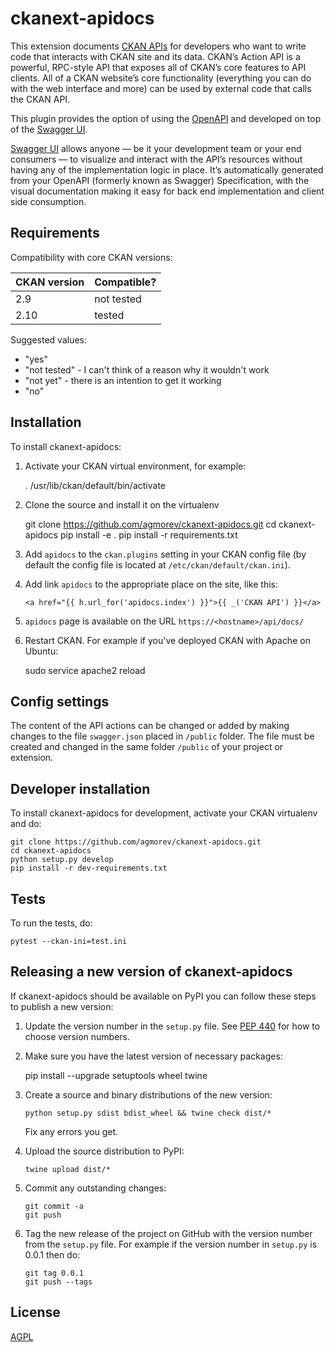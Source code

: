 # ckanext-apidocs

This extension documents [CKAN APIs](https://docs.ckan.org/en/2.10/api/index.html#api-guide) for developers who want to write code that interacts with CKAN site and its data.
CKAN’s Action API is a powerful, RPC-style API that exposes all of CKAN’s core features to API clients. All of a CKAN website’s core functionality (everything you can do with the web interface and more) can be used by external code that calls the CKAN API.

This plugin provides the option of using the [OpenAPI](https://spec.openapis.org/oas/v3.1.0) and developed on top of the [Swagger UI](https://github.com/swagger-api/swagger-ui).

[Swagger UI](https://github.com/swagger-api/swagger-ui) allows anyone — be it your development team or your end consumers — to visualize and interact with the API’s resources without having any of the implementation logic in place. It’s automatically generated from your OpenAPI (formerly known as Swagger) Specification, with the visual documentation making it easy for back end implementation and client side consumption.


## Requirements

Compatibility with core CKAN versions:

| CKAN version    | Compatible?   |
| --------------- | ------------- |
| 2.9             | not tested    |
| 2.10            | tested        |

Suggested values:

* "yes"
* "not tested" - I can't think of a reason why it wouldn't work
* "not yet" - there is an intention to get it working
* "no"


## Installation

To install ckanext-apidocs:

1. Activate your CKAN virtual environment, for example:

     . /usr/lib/ckan/default/bin/activate

2. Clone the source and install it on the virtualenv

    git clone https://github.com/agmorev/ckanext-apidocs.git
    cd ckanext-apidocs
    pip install -e .
	pip install -r requirements.txt

3. Add `apidocs` to the `ckan.plugins` setting in your CKAN
   config file (by default the config file is located at
   `/etc/ckan/default/ckan.ini`).

4. Add link `apidocs` to the appropriate place on the site, like this:

    ```<a href="{{ h.url_for('apidocs.index') }}">{{ _('CKAN API') }}</a>```

5. `apidocs` page is available on the URL `https://<hostname>/api/docs/`

6. Restart CKAN. For example if you've deployed CKAN with Apache on Ubuntu:

     sudo service apache2 reload


## Config settings

The content of the API actions can be changed or added by making changes to the file `swagger.json` placed in `/public` folder. The file must be created and changed in the same folder `/public` of your project or extension.


## Developer installation

To install ckanext-apidocs for development, activate your CKAN virtualenv and
do:

    git clone https://github.com/agmorev/ckanext-apidocs.git
    cd ckanext-apidocs
    python setup.py develop
    pip install -r dev-requirements.txt


## Tests

To run the tests, do:

    pytest --ckan-ini=test.ini


## Releasing a new version of ckanext-apidocs

If ckanext-apidocs should be available on PyPI you can follow these steps to publish a new version:

1. Update the version number in the `setup.py` file. See [PEP 440](http://legacy.python.org/dev/peps/pep-0440/#public-version-identifiers) for how to choose version numbers.

2. Make sure you have the latest version of necessary packages:

    pip install --upgrade setuptools wheel twine

3. Create a source and binary distributions of the new version:

       python setup.py sdist bdist_wheel && twine check dist/*

   Fix any errors you get.

4. Upload the source distribution to PyPI:

       twine upload dist/*

5. Commit any outstanding changes:

       git commit -a
       git push

6. Tag the new release of the project on GitHub with the version number from
   the `setup.py` file. For example if the version number in `setup.py` is
   0.0.1 then do:

       git tag 0.0.1
       git push --tags

## License

[AGPL](https://www.gnu.org/licenses/agpl-3.0.en.html)
